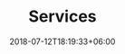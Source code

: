 ---
title: "Services"
date: 2018-07-12T18:19:33+06:00
bgImage: images/background/page-title.jpg
description : "This is meta description"
---